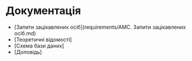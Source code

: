 # Документація

* [Запити зацікавлених осіб](requirements/AMC. Запити зацікавлених осіб.md)
* [Теоретичні відомості]
* [Схема бази даних]
* [Доповідь]
